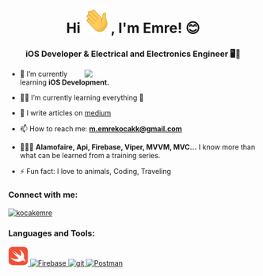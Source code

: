 <h1 align="center"> Hi <img src="https://raw.githubusercontent.com/ABSphreak/ABSphreak/master/gifs/Hi.gif" width="55px">, I'm Emre! 😊 </h1>
<h3 align="center">iOS Developer & Electrical and Electronics Engineer 🖥📲</h3>

<img align='right' src="https://user-images.githubusercontent.com/74038190/212281780-0afd9616-8310-46e9-a898-c4f5269f1387.gif" width='350"'>

- 🔭 I’m currently learning **iOS Development.**

- 🕵️‍♂️ I’m currently learning everything 🔎

- 📝 I write articles on [medium]

- 📫 How to reach me:  **m.emrekocakk@gmail.com**

- 👨🏻‍💻 **Alamofaire, Api, Firebase, Viper, MVVM, MVC...** I know more than what can be learned from a training series.

- ⚡️ Fun fact: I love to animals, Coding, Traveling

<h3 align="left">Connect with me:</h3>
<p align="left">
<a href="https://www.linkedin.com/in/kocakemre/" target="blank"><img align="center" src="https://raw.githubusercontent.com/rahuldkjain/github-profile-readme-generator/master/src/images/icons/Social/linked-in-alt.svg" alt="kocakemre" height="30" width="40" /></a>
 

<h3 align="left">Languages and Tools:</h3>
            
<p align="left">
            </a> <a href="https://developer.apple.com/swift/" target="_blank"> <img src="https://raw.githubusercontent.com/devicons/devicon/master/icons/swift/swift-original.svg" alt="Swift" width="40" height="40"/> </a>
            </a> <a href="https://firebase.google.com/" target="_blank"> <img src="https://www.vectorlogo.zone/logos/firebase/firebase-icon.svg" alt="Firebase" width="40" height="40"/>
            </a> <a href="https://git-scm.com/" target="_blank" rel="noreferrer"> <img src="https://www.vectorlogo.zone/logos/git-scm/git-scm-icon.svg" alt="git" width="40" height="40"/> </a>
            </a> <a href="https://postman.com" target="_blank"> <img src="https://www.vectorlogo.zone/logos/getpostman/getpostman-icon.svg" alt="Postman" width="40" height="40"/>
             </p>
            

[linkedin]: https://www.linkedin.com/in/kocakemre/
[medium]: https://medium.com/@kocakemre

